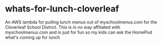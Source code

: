 # whats-for-lunch-cloverleaf
 An AWS lambda for pulling lunch menus out of myschoolmenus.com for the Cloverleaf School District. This is in no way affiliated with myschoolmenus.com and is just for fun so my kids can ask the HomePod what's coming up for lunch
